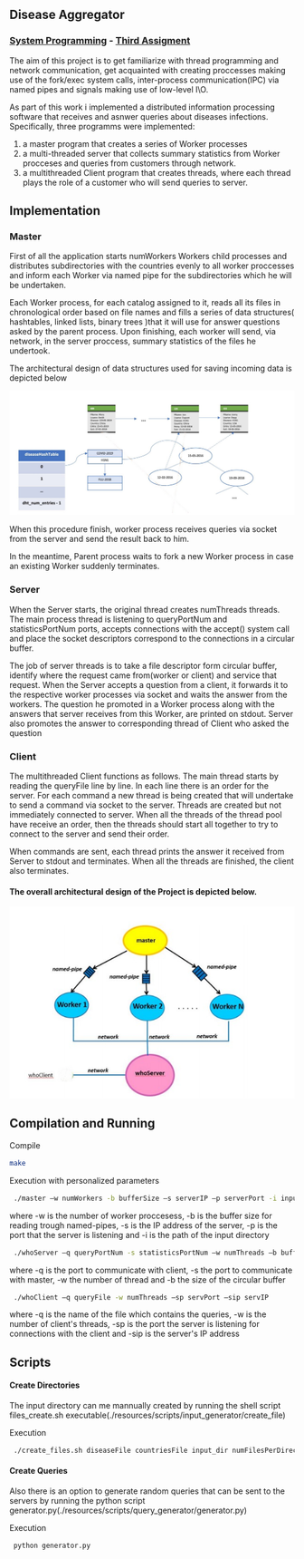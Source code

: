 ## Disease Aggregator

### [System Programming](http://cgi.di.uoa.gr/~mema/courses/k24/k24.html) - [Third Assigment](./resources/lib/hw3-spring-2020.pdf)

The aim of this project is to get familiarize with thread programming and network communication, get acquainted with creating proccesses making use of the fork/exec system calls, inter-process communication(IPC) via named pipes and signals making use of low-level I\O. 

As part of this work i implemented a distributed information processing software that receives and asnwer queries about diseases infections. Specifically, three programms were implemented: 
1) a master program that creates a series of Worker processes 
2) a multi-threaded server that collects summary statistics from Worker procceses and queries from customers through network.
3) a multithreaded Client program that creates threads, where each thread plays the role of a customer who will send queries to server.

## Implementation

### Master

First of all the application starts numWorkers Workers child processes and distributes subdirectories with the countries evenly to all worker proccesses and inform each Worker via named pipe for  the subdirectories which he will be undertaken.

Each Worker process, for each catalog assigned to it, reads all its files in chronological order based on file names and fills a series of data structures( hashtables, linked lists, binary trees )that it will use for answer questions asked by the parent process. Upon finishing, each worker will send, via network, in the server proccess, summary statistics of the files he undertook.

The architectural design of data structures used for saving incoming data is depicted below

![alt text](./resources/lib/structs.c.jpg "Structs")

When this procedure finish, worker process receives queries via socket from the server and send the result back to him. 

In the meantime, Parent process waits to fork a new Worker process in case an existing Worker suddenly terminates.

### Server

When the Server starts, the original thread creates numThreads threads. The main process thread is listening to queryPortNum and statisticsPortNum ports, accepts connections with the accept() system call and place the socket descriptors correspond to the connections in a circular buffer. 

The job of server threads is to take a file descriptor form circular buffer, identify where the request came from(worker or client) and service that request. When the Server accepts a question from a client, it forwards it to the respective worker processes via socket and waits the answer from the workers. The question he promoted in a Worker process along with the answers that server receives from this Worker, are printed on stdout. Server also promotes the answer to corresponding thread of Client who asked the question

### Client

The multithreaded Client functions as follows. The main thread starts by reading the queryFile line by line. In each line there is an order for the server. For each command a new thread is being created that will undertake to send a command via socket to the server. Threads are created but not immediately connected to server. When all the threads of the thread pool have receive an order, then the threads should start all together to try to connect to the server and send their order.

When commands are sent, each thread prints the answer it received from Server to stdout and terminates. When all the threads are finished, the client also terminates.


#### The overall architectural design of the Project is depicted below.

![alt text](./resources/lib/overall.jpg "Overall")

## Compilation and Running

Compile
```bash
make
```
Execution with personalized parameters
 ```bash
  ./master –w numWorkers -b bufferSize –s serverIP –p serverPort -i input_dir
 ```
where -w is the number of worker proccesess, -b is the buffer size for reading trough named-pipes, -s is the IP address of the server, -p is the port that the server is listening and -i is the path of the input directory

 ```bash
  ./whoServer –q queryPortNum -s statisticsPortNum –w numThreads –b bufferSize
 ```
where -q is the port to communicate with client, -s the port to communicate with master, -w the number of thread and -b the size of the circular buffer

 ```bash
  ./whoClient –q queryFile -w numThreads –sp servPort –sip servIP
 ```
where -q is the name of the file which contains the queries, -w is the number of client's threads, -sp is the port the server is listening for connections with the client and -sip is the server's IP address

## Scripts

#### Create Directories

The input directory can me mannually created by running the shell script files_create.sh executable(./resources/scripts/input_generator/create_file)

Execution
 ```bash
  ./create_files.sh diseaseFile countriesFile input_dir numFilesPerDirectory numRecordsPerFile
 ```

#### Create Queries

Also there is an option to generate random queries that can be sent to the servers by running the python script generator.py(./resources/scripts/query_generator/generator.py)

Execution
 ```bash
  python generator.py
 ```
